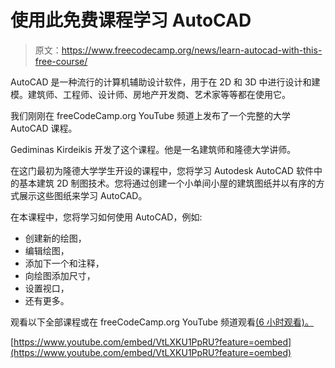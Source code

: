 # 使用此免费课程学习 AutoCAD

> 原文：<https://www.freecodecamp.org/news/learn-autocad-with-this-free-course/>

AutoCAD 是一种流行的计算机辅助设计软件，用于在 2D 和 3D 中进行设计和建模。建筑师、工程师、设计师、房地产开发商、艺术家等等都在使用它。

我们刚刚在 freeCodeCamp.org YouTube 频道上发布了一个完整的大学 AutoCAD 课程。

Gediminas Kirdeikis 开发了这个课程。他是一名建筑师和隆德大学讲师。

在这门最初为隆德大学学生开设的课程中，您将学习 Autodesk AutoCAD 软件中的基本建筑 2D 制图技术。您将通过创建一个小单间小屋的建筑图纸并以有序的方式展示这些图纸来学习 AutoCAD。

在本课程中，您将学习如何使用 AutoCAD，例如:

*   创建新的绘图，
*   编辑绘图，
*   添加下一个和注释，
*   向绘图添加尺寸，
*   设置视口，
*   还有更多。

观看以下全部课程或在 freeCodeCamp.org YouTube 频道观看[(6 小时观看)。](https://youtu.be/VtLXKU1PpRU)

[https://www.youtube.com/embed/VtLXKU1PpRU?feature=oembed](https://www.youtube.com/embed/VtLXKU1PpRU?feature=oembed)